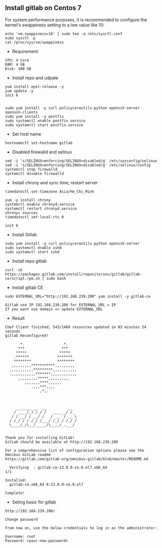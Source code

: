 ## Install gitlab on Centos 7

For system performance purposes, it is recommended to configure the kernel's swappiness setting to a low value like 10:

```
echo 'vm.swappiness=10' | sudo tee -a /etc/sysctl.conf
sudo sysctl -p
cat /proc/sys/vm/swappiness
```

* Requirement: 

```
CPU: 4 Core
RAM: 4 GB
Disk: 100 GB
```

* Install repo and udpate

```
yum install epel-release -y
yum update -y
init 6


sudo yum install -y curl policycoreutils-python openssh-server openssh-clients
sudo yum install -y postfix
sudo systemctl enable postfix.service
sudo systemctl start postfix.service
```

* Set host name

```
hostnamectl set-hostname gitlab
```

* Disabled firewalld and selinux

```
sed -i 's/SELINUX=enforcing/SELINUX=disabled/g' /etc/sysconfig/selinux
sed -i 's/SELINUX=enforcing/SELINUX=disabled/g' /etc/selinux/config
systemctl stop firewalld
systemctl disable firewalld
```

* Install chrony and sync time, restart server

```
timedatectl set-timezone Asia/Ho_Chi_Minh

yum -y install chrony
systemctl enable chronyd.service
systemctl restart chronyd.service
chronyc sources
timedatectl set-local-rtc 0

init 6
````

* Install Gitlab

```
sudo yum install -y curl policycoreutils-python openssh-server
sudo systemctl enable sshd
sudo systemctl start sshd
```

* Install repo gitlab

`curl -sS https://packages.gitlab.com/install/repositories/gitlab/gitlab-ce/script.rpm.sh | sudo bash`

* Install gitlab CE

`sudo EXTERNAL_URL="http://192.168.239.200" yum install -y gitlab-ce`

```
Gitlab use IP 192.168.239.200 for EXTERNAL_URL = IP
If you want use domain => update EXTERNAL_URL
```
* Result

```
Chef Client finished, 543/1469 resources updated in 03 minutes 24 seconds
gitlab Reconfigured!

       *.                  *.
      ***                 ***
     *****               *****
    .******             *******
    ********            ********
   ,,,,,,,,,***********,,,,,,,,,
  ,,,,,,,,,,,*********,,,,,,,,,,,
  .,,,,,,,,,,,*******,,,,,,,,,,,,
      ,,,,,,,,,*****,,,,,,,,,.
         ,,,,,,,****,,,,,,
            .,,,***,,,,
                ,*,.



     _______ __  __          __
    / ____(_) /_/ /   ____ _/ /_
   / / __/ / __/ /   / __ `/ __ \
  / /_/ / / /_/ /___/ /_/ / /_/ /
  \____/_/\__/_____/\__,_/_.___/


Thank you for installing GitLab!
GitLab should be available at http://192.168.239.200

For a comprehensive list of configuration options please see the Omnibus GitLab readme
https://gitlab.com/gitlab-org/omnibus-gitlab/blob/master/README.md

  Verifying  : gitlab-ce-13.0.0-ce.0.el7.x86_64                                                                                                              1/1

Installed:
  gitlab-ce.x86_64 0:13.0.0-ce.0.el7

Complete!
```

* Seting basic for gitlab

`http://192.168.239.200/`

`Change password`

```
From now on, use the below credentials to log in as the administrator:

Username: root
Password: <your-new-password>
```
